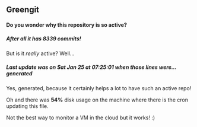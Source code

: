 ## Greengit

#### Do you wonder why this repository is so active?

##### After all it has 8339 commits!

But is it *really* active? Well...

##### Last update was on Sat Jan 25 at 07:25:01 when those lines were... generated

Yes, generated, because it certainly helps a lot to have such an active repo!

Oh and there was **54%** disk usage on the machine
where there is the cron updating this file.

Not the best way to monitor a VM in the cloud but it works! :)
